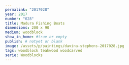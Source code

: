 ```yaml
---
permalink: "2017028"
year: 2017
number: "028"
title: Madura Fishing Boats
dimensions: 200 x 90
medium: woodblock
show_in_home: #true or empty
publish: # notyet or blank
image: /assets/p/paintings/davina-stephens-2017028.jpg
tags: woodblock teakwood woodcarved
serie: Woodblocks
---
```

